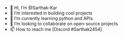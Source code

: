 - 👋 Hi, I’m @Sarthak-Kar
- 👀 I’m interested in building cool projects   
- 🌱 I’m currently learning python and APIs
- 💞️ I’m looking to collaborate on open-source projects
- 📫 How to reach me [Discord #Sarthak2454]

<!---
Sarthak-Kar/Sarthak-Kar is a ✨ special ✨ repository because its `README.md` (this file) appears on your GitHub profile.
You can click the Preview link to take a look at your changes.
--->
